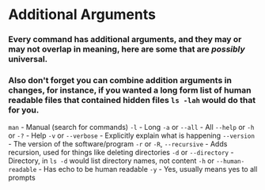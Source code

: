 # Additional Arguments
### Every command has additional arguments, and they may or may not overlap in meaning, here are some that are *possibly* universal.
### Also don't forget you can combine addition arguments in changes, for instance, if you wanted a long form list of human readable files that contained hidden files `ls -lah` would do that for you.

`man` - Manual (search for commands)
`-l` - Long
`-a` or `--all` - All
`--help` or `-h` or `-?` - Help
`-v` or `--verbose` - Explicitly explain what is happening
`--version` - The version of the software/program
`-r` or `-R`, `--recursive` - Adds recursion, used for things like deleting directories
`-d` or `--directory` - Directory, in `ls -d` would list directory names, not content
`-h` or `--human-readable` - Has echo to be human readable
`-y` - Yes, usually means yes to all prompts
